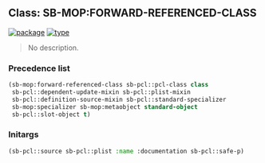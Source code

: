 ## Class: SB-MOP:FORWARD-REFERENCED-CLASS
[![package](https://img.shields.io/badge/Package-SB--MOP-5f9ea0.svg?style=social&colorA=999999)](../) [![type](https://img.shields.io/badge/Type-Class-5f9ea0.svg?style=social&colorA=999999)](../#class) 

> No description.

### Precedence list
```cl
(sb-mop:forward-referenced-class sb-pcl::pcl-class class
 sb-pcl::dependent-update-mixin sb-pcl::plist-mixin
 sb-pcl::definition-source-mixin sb-pcl::standard-specializer
 sb-mop:specializer sb-mop:metaobject standard-object
 sb-pcl::slot-object t)
```
### Initargs
```cl
(sb-pcl::source sb-pcl::plist :name :documentation sb-pcl::safe-p)
```
